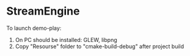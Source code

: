 # StreamEngine
To launch demo-play:
  1) On PC should be installed: GLEW, libpng
  2) Copy "Resourse" folder to "cmake-build-debug" after project build
